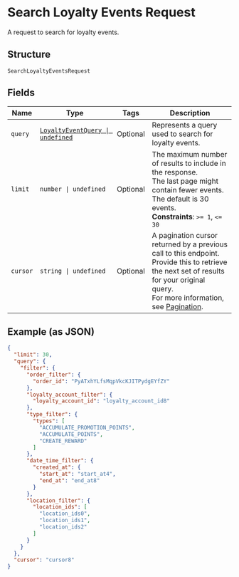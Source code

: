 <!-- Optimized: 2025-10-06 -->
<!-- RPM: 1.6.2.1.1.6.2.1_search-loyalty-events-request_20251006 -->
<!-- Session: E2E RPM DNA Application -->
<!-- AOM: RND (Reggie & Dro) -->
<!-- COI: TECHNOLOGY -->
<!-- RPM: HIGH -->
<!-- ACTION: BUILD -->


# Search Loyalty Events Request

A request to search for loyalty events.

## Structure

`SearchLoyaltyEventsRequest`

## Fields

| Name | Type | Tags | Description |
|  --- | --- | --- | --- |
| `query` | [`LoyaltyEventQuery \| undefined`](../../doc/models/loyalty-event-query.md) | Optional | Represents a query used to search for loyalty events. |
| `limit` | `number \| undefined` | Optional | The maximum number of results to include in the response.<br>The last page might contain fewer events.<br>The default is 30 events.<br>**Constraints**: `>= 1`, `<= 30` |
| `cursor` | `string \| undefined` | Optional | A pagination cursor returned by a previous call to this endpoint.<br>Provide this to retrieve the next set of results for your original query.<br>For more information, see [Pagination](https://developer.squareup.com/docs/build-basics/common-api-patterns/pagination). |

## Example (as JSON)

```json
{
  "limit": 30,
  "query": {
    "filter": {
      "order_filter": {
        "order_id": "PyATxhYLfsMqpVkcKJITPydgEYfZY"
      },
      "loyalty_account_filter": {
        "loyalty_account_id": "loyalty_account_id8"
      },
      "type_filter": {
        "types": [
          "ACCUMULATE_PROMOTION_POINTS",
          "ACCUMULATE_POINTS",
          "CREATE_REWARD"
        ]
      },
      "date_time_filter": {
        "created_at": {
          "start_at": "start_at4",
          "end_at": "end_at8"
        }
      },
      "location_filter": {
        "location_ids": [
          "location_ids0",
          "location_ids1",
          "location_ids2"
        ]
      }
    }
  },
  "cursor": "cursor8"
}
```
